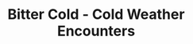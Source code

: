 ---
title: Bitter Cold - Cold Weather Encounters
subtitle: 
image: Bitter_Cold_Cover_dmsguild.jpg
alt_image: 
alt: Hidden 
product_link: https://www.dmsguild.com/product/366544/Bitter-Cold-Cold-Weather-Encounters?affiliate_id=1739130
selling_site: DMsGuild
---